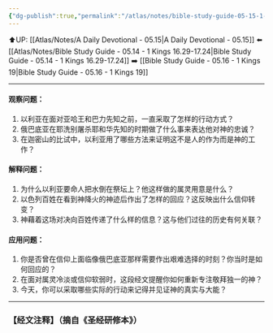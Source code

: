 ```yaml
---
{"dg-publish":true,"permalink":"/atlas/notes/bible-study-guide-05-15-1-kings-18-01-40/"}
---
```


⬆️UP: [[Atlas/Notes/A Daily Devotional - 05.15\|A Daily Devotional - 05.15]]
⬅️ [[Atlas/Notes/Bible Study Guide - 05.14 - 1 Kings 16.29-17.24\|Bible Study Guide - 05.14 - 1 Kings 16.29-17.24]]
➡️ [[Bible Study Guide - 05.16 - 1 Kings 19\|Bible Study Guide - 05.16 - 1 Kings 19]] 

---

#### 观察问题：  
1. 以利亚在面对亚哈王和巴力先知之前，一直采取了怎样的行动方式？  
2. 俄巴底亚在耶洗别屠杀耶和华先知的时期做了什么事来表达他对神的忠诚？  
3. 在迦密山的比试中，以利亚用了哪些方法来证明这不是人的作为而是神的工作？
#### 解释问题：  
1. 为什么以利亚要命人把水倒在祭坛上？他这样做的属灵用意是什么？  
2. 以色列百姓在看到神降火的神迹后作出了怎样的回应？这反映出什么信仰转变？  
3. 神藉着这场对决向百姓传递了什么样的信息？这与他们过往的历史有何关联？
#### 应用问题：  
1. 你是否曾在信仰上面临像俄巴底亚那样需要作出艰难选择的时刻？你当时是如何回应的？  
2. 在面对属灵冷淡或信仰软弱时，这段经文提醒你如何重新专注敬拜独一的神？  
3. 今天，你可以采取哪些实际的行动来记得并见证神的真实与大能？


---
### 【经文注释】（摘自《圣经研修本》）
